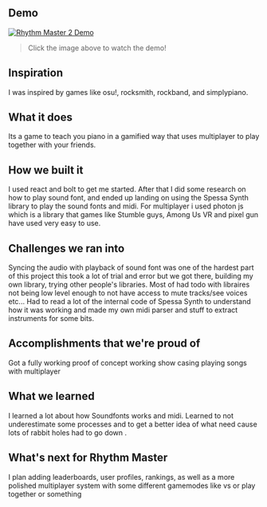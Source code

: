 ## Demo
[![Rhythm Master 2 Demo](https://img.youtube.com/vi/FLB71foJSgk/maxresdefault.jpg)](https://www.youtube.com/shorts/FLB71foJSgk)
> Click the image above to watch the demo!

## Inspiration
I was inspired by games like osu!, rocksmith, rockband, and simplypiano.

## What it does
Its a game to teach you piano in a gamified way that uses multiplayer to play together with your friends.

## How we built it
I used react and bolt to get me started. After that I did some research on how to play sound font, and ended up landing on using the Spessa Synth library to play the sound fonts and midi. For multiplayer i used photon js which is a library that games like Stumble guys, Among Us VR and pixel gun have used very easy to use.  

## Challenges we ran into
Syncing the audio with playback of sound font was one of the hardest part of this project this took a lot of trial and error but we got there, building my own library, trying other people's libraries. Most of had todo with libraires not being low level enough to not have access to mute tracks/see voices etc... Had to read a lot of the internal code of Spessa Synth to understand how it was working and made my own midi parser and stuff to extract instruments for some bits. 

## Accomplishments that we're proud of
Got a fully working proof of concept working show casing playing songs with multiplayer

## What we learned
I learned a lot about how Soundfonts works and midi. Learned to not underestimate some processes and to get a better idea of what need cause lots of rabbit holes had to go down .

## What's next for Rhythm Master
I plan adding leaderboards, user profiles, rankings, as well as a more polished multiplayer system with some different gamemodes like vs or play together or something
